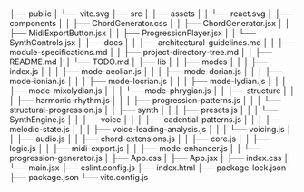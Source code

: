 # 
├── public
│   └── vite.svg
├── src
│   ├── assets
│   │   └── react.svg
│   ├── components
│   │   ├── ChordGenerator.css
│   │   ├── ChordGenerator.jsx
│   │   ├── MidiExportButton.jsx
│   │   ├── ProgressionPlayer.jsx
│   │   └── SynthControls.jsx
│   ├── docs
│   │   ├── architectural-guidelines.md
│   │   ├── module-specifications.md
│   │   ├── project-directory-tree.md
│   │   ├── README.md
│   │   └── TODO.md
│   ├── lib
│   │   ├── modes
│   │   │   ├── index.js
│   │   │   ├── mode-aeolian.js
│   │   │   ├── mode-dorian.js
│   │   │   ├── mode-ionian.js
│   │   │   ├── mode-locrian.js
│   │   │   ├── mode-lydian.js
│   │   │   ├── mode-mixolydian.js
│   │   │   └── mode-phrygian.js
│   │   ├── structure
│   │   │   ├── harmonic-rhythm.js
│   │   │   ├── progression-patterns.js
│   │   │   └── structural-progression.js
│   │   ├── synth
│   │   │   ├── presets.js
│   │   │   └── SynthEngine.js
│   │   ├── voice
│   │   │   ├── cadential-patterns.js
│   │   │   ├── melodic-state.js
│   │   │   ├── voice-leading-analysis.js
│   │   │   └── voicing.js
│   │   ├── audio.js
│   │   ├── chord-extensions.js
│   │   ├── core.js
│   │   ├── logic.js
│   │   ├── midi-export.js
│   │   ├── mode-enhancer.js
│   │   └── progression-generator.js
│   ├── App.css
│   ├── App.jsx
│   ├── index.css
│   └── main.jsx
├── eslint.config.js
├── index.html
├── package-lock.json
├── package.json
└── vite.config.js